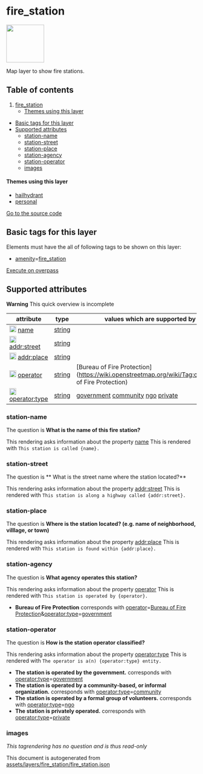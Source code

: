 

 fire_station 
==============



<img src='https://mapcomplete.osm.be/./assets/themes/hailhydrant/Twemoji12_1f692.svg' height="100px"> 

Map layer to show fire stations.




## Table of contents

1. [fire_station](#fire_station)
      * [Themes using this layer](#themes-using-this-layer)
  - [Basic tags for this layer](#basic-tags-for-this-layer)
  - [Supported attributes](#supported-attributes)
    + [station-name](#station-name)
    + [station-street](#station-street)
    + [station-place](#station-place)
    + [station-agency](#station-agency)
    + [station-operator](#station-operator)
    + [images](#images)










#### Themes using this layer 





  - [hailhydrant](https://mapcomplete.osm.be/hailhydrant)
  - [personal](https://mapcomplete.osm.be/personal)


[Go to the source code](https://github.com/pietervdvn/MapComplete/blob/develop/assets/layers/fire_station/fire_station.json)



 Basic tags for this layer 
---------------------------



Elements must have the all of following tags to be shown on this layer:



  - <a href='https://wiki.openstreetmap.org/wiki/Key:amenity' target='_blank'>amenity</a>=<a href='https://wiki.openstreetmap.org/wiki/Tag:amenity%3Dfire_station' target='_blank'>fire_station</a>


[Execute on overpass](http://overpass-turbo.eu/?Q=%5Bout%3Ajson%5D%5Btimeout%3A90%5D%3B(%20%20%20%20nwr%5B%22amenity%22%3D%22fire_station%22%5D(%7B%7Bbbox%7D%7D)%3B%0A)%3Bout%20body%3B%3E%3Bout%20skel%20qt%3B)



 Supported attributes 
----------------------



**Warning** This quick overview is incomplete



attribute | type | values which are supported by this layer
----------- | ------ | ------------------------------------------
[<img src='https://mapcomplete.osm.be/assets/svg/statistics.svg' height='18px'>](https://taginfo.openstreetmap.org/keys/name#values) [name](https://wiki.openstreetmap.org/wiki/Key:name) | [string](../SpecialInputElements.md#string) | 
[<img src='https://mapcomplete.osm.be/assets/svg/statistics.svg' height='18px'>](https://taginfo.openstreetmap.org/keys/addr:street#values) [addr:street](https://wiki.openstreetmap.org/wiki/Key:addr:street) | [string](../SpecialInputElements.md#string) | 
[<img src='https://mapcomplete.osm.be/assets/svg/statistics.svg' height='18px'>](https://taginfo.openstreetmap.org/keys/addr:place#values) [addr:place](https://wiki.openstreetmap.org/wiki/Key:addr:place) | [string](../SpecialInputElements.md#string) | 
[<img src='https://mapcomplete.osm.be/assets/svg/statistics.svg' height='18px'>](https://taginfo.openstreetmap.org/keys/operator#values) [operator](https://wiki.openstreetmap.org/wiki/Key:operator) | [string](../SpecialInputElements.md#string) | [Bureau of Fire Protection](https://wiki.openstreetmap.org/wiki/Tag:operator%3DBureau of Fire Protection)
[<img src='https://mapcomplete.osm.be/assets/svg/statistics.svg' height='18px'>](https://taginfo.openstreetmap.org/keys/operator:type#values) [operator:type](https://wiki.openstreetmap.org/wiki/Key:operator:type) | [string](../SpecialInputElements.md#string) | [government](https://wiki.openstreetmap.org/wiki/Tag:operator:type%3Dgovernment) [community](https://wiki.openstreetmap.org/wiki/Tag:operator:type%3Dcommunity) [ngo](https://wiki.openstreetmap.org/wiki/Tag:operator:type%3Dngo) [private](https://wiki.openstreetmap.org/wiki/Tag:operator:type%3Dprivate)




### station-name 



The question is **What is the name of this fire station?**

This rendering asks information about the property  [name](https://wiki.openstreetmap.org/wiki/Key:name) 
This is rendered with `This station is called {name}.`



### station-street 



The question is ** What is the street name where the station located?**

This rendering asks information about the property  [addr:street](https://wiki.openstreetmap.org/wiki/Key:addr:street) 
This is rendered with `This station is along a highway called {addr:street}.`



### station-place 



The question is **Where is the station located? (e.g. name of neighborhood, villlage, or town)**

This rendering asks information about the property  [addr:place](https://wiki.openstreetmap.org/wiki/Key:addr:place) 
This is rendered with `This station is found within {addr:place}.`



### station-agency 



The question is **What agency operates this station?**

This rendering asks information about the property  [operator](https://wiki.openstreetmap.org/wiki/Key:operator) 
This is rendered with `This station is operated by {operator}.`



  - **Bureau of Fire Protection** corresponds with <a href='https://wiki.openstreetmap.org/wiki/Key:operator' target='_blank'>operator</a>=<a href='https://wiki.openstreetmap.org/wiki/Tag:operator%3DBureau of Fire Protection' target='_blank'>Bureau of Fire Protection</a>&<a href='https://wiki.openstreetmap.org/wiki/Key:operator:type' target='_blank'>operator:type</a>=<a href='https://wiki.openstreetmap.org/wiki/Tag:operator:type%3Dgovernment' target='_blank'>government</a>




### station-operator 



The question is **How is the station operator classified?**

This rendering asks information about the property  [operator:type](https://wiki.openstreetmap.org/wiki/Key:operator:type) 
This is rendered with `The operator is a(n) {operator:type} entity.`



  - **The station is operated by the government.** corresponds with <a href='https://wiki.openstreetmap.org/wiki/Key:operator:type' target='_blank'>operator:type</a>=<a href='https://wiki.openstreetmap.org/wiki/Tag:operator:type%3Dgovernment' target='_blank'>government</a>
  - **The station is operated by a community-based, or informal organization.** corresponds with <a href='https://wiki.openstreetmap.org/wiki/Key:operator:type' target='_blank'>operator:type</a>=<a href='https://wiki.openstreetmap.org/wiki/Tag:operator:type%3Dcommunity' target='_blank'>community</a>
  - **The station is operated by a formal group of volunteers.** corresponds with <a href='https://wiki.openstreetmap.org/wiki/Key:operator:type' target='_blank'>operator:type</a>=<a href='https://wiki.openstreetmap.org/wiki/Tag:operator:type%3Dngo' target='_blank'>ngo</a>
  - **The station is privately operated.** corresponds with <a href='https://wiki.openstreetmap.org/wiki/Key:operator:type' target='_blank'>operator:type</a>=<a href='https://wiki.openstreetmap.org/wiki/Tag:operator:type%3Dprivate' target='_blank'>private</a>




### images 



_This tagrendering has no question and is thus read-only_

 

This document is autogenerated from [assets/layers/fire_station/fire_station.json](https://github.com/pietervdvn/MapComplete/blob/develop/assets/layers/fire_station/fire_station.json)